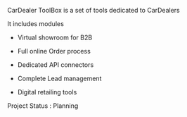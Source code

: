 
CarDealer ToolBox is a set of tools dedicated to CarDealers

It includes modules

 - Virtual showroom for B2B

 - Full online Order process

 - Dedicated API connectors  

 - Complete Lead management

 - Digital retailing tools






Project Status  : Planning
